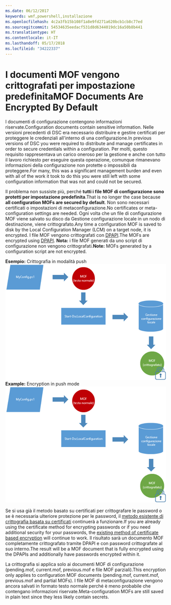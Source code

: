 ```yaml
---
ms.date: 06/12/2017
keywords: wmf,powershell,installazione
ms.openlocfilehash: 4c2a3fb15b108f1a8e9fd271a620bcb1cb8c77ed
ms.sourcegitcommit: 54534635eedacf531d8d6344019dc16a50b8b441
ms.translationtype: HT
ms.contentlocale: it-IT
ms.lasthandoff: 05/17/2018
ms.locfileid: "34222337"
---
```

# <a name="mof-documents-are-encrypted-by-default"></a><span data-ttu-id="fd327-102">I documenti MOF vengono crittografati per impostazione predefinita</span><span class="sxs-lookup"><span data-stu-id="fd327-102">MOF Documents Are Encrypted By Default</span></span>

<span data-ttu-id="fd327-103">I documenti di configurazione contengono informazioni riservate.</span><span class="sxs-lookup"><span data-stu-id="fd327-103">Configuration documents contain sensitive information.</span></span> <span data-ttu-id="fd327-104">Nelle versioni precedenti di DSC era necessario distribuire e gestire certificati per proteggere le credenziali all'interno di una configurazione.</span><span class="sxs-lookup"><span data-stu-id="fd327-104">In previous versions of DSC you were required to distribute and manage certificates in order to secure credentials within a configuration.</span></span> <span data-ttu-id="fd327-105">Per molti, questo requisito rappresentava un carico oneroso per la gestione e anche con tutto il lavoro richiesto per eseguire questa operazione, comunque rimanevano informazioni della configurazione non protette o impossibili da proteggere.</span><span class="sxs-lookup"><span data-stu-id="fd327-105">For many, this was a significant management burden and even with all of the work it took to do this you were still left with some configuration information that was not and could not be secured.</span></span>

<span data-ttu-id="fd327-106">Il problema non sussiste più, perché **tutti i file MOF di configurazione sono protetti per impostazione predefinita**.</span><span class="sxs-lookup"><span data-stu-id="fd327-106">That is no longer the case because **all configuration MOFs are secured by default**.</span></span> <span data-ttu-id="fd327-107">Non sono necessari certificati o impostazioni di metaconfigurazione.</span><span class="sxs-lookup"><span data-stu-id="fd327-107">No certificates or meta-configuration settings are needed.</span></span> <span data-ttu-id="fd327-108">Ogni volta che un file di configurazione MOF viene salvato su disco da Gestione configurazione locale in un nodo di destinazione, viene crittografato.</span><span class="sxs-lookup"><span data-stu-id="fd327-108">Any time a configuration MOF is saved to disk by the Local Configuration Manager (LCM) on a target node, it is encrypted.</span></span> <span data-ttu-id="fd327-109">I file MOF vengono crittografati con [DPAPI](https://msdn.microsoft.com/library/ms995355.aspx).</span><span class="sxs-lookup"><span data-stu-id="fd327-109">The MOFs are encrypted using [DPAPI](https://msdn.microsoft.com/library/ms995355.aspx).</span></span> <span data-ttu-id="fd327-110">**Nota:** i file MOF generati da uno script di configurazione non vengono crittografati.</span><span class="sxs-lookup"><span data-stu-id="fd327-110">**Note:** MOFs generated by a configuration script are not encrypted.</span></span>

<span data-ttu-id="fd327-111">**Esempio:** Crittografia in modalità push ![Crittografia MOF](../images/MOF_Encryption.jpg)</span><span class="sxs-lookup"><span data-stu-id="fd327-111">**Example:** Encryption in push mode ![MOF Encryption](../images/MOF_Encryption.jpg)</span></span>

<span data-ttu-id="fd327-112">Se si usa già il metodo basato su certificati per crittografare le password o se è necessaria ulteriore protezione per le password, il [metodo esistente di crittografia basata su certificati](https://msdn.microsoft.com/powershell/dsc/securemof) continuerà a funzionare.</span><span class="sxs-lookup"><span data-stu-id="fd327-112">If you are already using the certificate method for encrypting passwords or if you need additional security for your passwords, the [existing method of certificate based encryption](https://msdn.microsoft.com/powershell/dsc/securemof) will continue to work.</span></span> <span data-ttu-id="fd327-113">Il risultato sarà un documento MOF completamente crittografato tramite DPAPI e con password crittografate al suo interno.</span><span class="sxs-lookup"><span data-stu-id="fd327-113">The result will be a MOF document that is fully encrypted using the DPAPIs and additionally have passwords encrypted within it.</span></span>

<span data-ttu-id="fd327-114">La crittografia si applica solo ai documenti MOF di configurazione (pending.mof, current.mof, previous.mof e file MOF parziali).</span><span class="sxs-lookup"><span data-stu-id="fd327-114">This encryption only applies to configuration MOF documents (pending.mof, current.mof, previous.mof and partial MOFs).</span></span> <span data-ttu-id="fd327-115">I file MOF di metaconfigurazione vengono ancora salvati in formato testo normale perché è meno probabile che contengano informazioni riservate.</span><span class="sxs-lookup"><span data-stu-id="fd327-115">Meta-configuration MOFs are still saved in plain text since they less likely contain secrets.</span></span>
